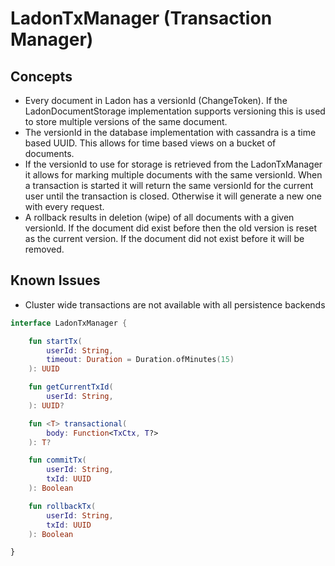 # LadonTxManager (Transaction Manager)

## Concepts

- Every document in Ladon has a versionId (ChangeToken). If the LadonDocumentStorage implementation supports versioning this is used to store multiple versions of the same document.
- The versionId in the database implementation with cassandra is a time based UUID. This allows for time based views on a bucket of documents.
- If the versionId to use for storage is retrieved from the LadonTxManager it allows for marking multiple documents with the same versionId. When a transaction is started it will return the same versionId for the current user until the transaction is closed. Otherwise it will generate a new one with every request.
- A rollback results in deletion (wipe) of all documents with a given versionId. If the document did exist before then the old version is reset as the current version. If the document did not exist before it will be removed.

## Known Issues

- Cluster wide transactions are not available with all persistence backends

```kotlin
interface LadonTxManager {

    fun startTx(
        userId: String,
        timeout: Duration = Duration.ofMinutes(15)
    ): UUID

    fun getCurrentTxId(
        userId: String,
    ): UUID?

    fun <T> transactional(
        body: Function<TxCtx, T?>
    ): T?

    fun commitTx(
        userId: String,
        txId: UUID
    ): Boolean

    fun rollbackTx(
        userId: String,
        txId: UUID
    ): Boolean

}
```
